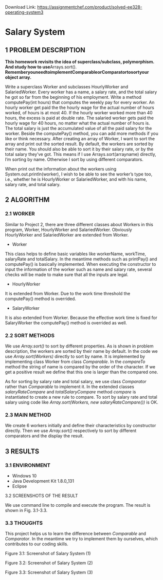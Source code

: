 Download Link: https://assignmentchef.com/product/solved-ee328-operating-system3
<br>



<h1>Salary System</h1>




<h2>1 PROBLEM DESCRIPTION</h2>

<strong>This homework revisits the idea of superclass/subclass, polymorphism. And study how to use</strong>Arrays.sort(). <strong>RememberyouneedtoimplementComparableorComparatortosortyour object array.</strong>

Write a superclass Worker and subclasses HourlyWorker and SalariedWorker. Every worker has a name, a salary rate, and the total salary he got so far from the beginning of his employment. Write a method computePay(int hours) that computes the weekly pay for every worker. An hourly worker get paid the the hourly wage for the actual number of hours worked, of hours is at most 40. If the hourly worker worked more than 40 hours, the excess is paid at double rate. The salaried worker gets paid the hourly wage for 40 hours, no matter what the actual number of hours is. The total salary is just the accumulated value of all the paid salary for the worker. Beside the computePay() method, you can add more methods if you like or think necessary. After creating an array of Worker, I want to sort the array and print out the sorted result. By default, the workers are sorted by their name. You should also be able to sort it by their salary rate, or by the total salary they’ve got. This means if I use Arrays.sort(arrayname) directly, I’m sorting by name. Otherwise I sort by using different comparators.

When print out the information about the workers using System.out.println(worker), I wish to be able to see the worker’s type too, i.e., whether he is HourlyWorker or SalariedWorker, and with his name, salary rate, and total salary.

<h2>2 ALGORITHM</h2>

<h3>2.1 WORKER</h3>

Similar to Project 2, there are three different classes about Workers in this program, Worker, HourlyWorker and SalariedWorker. Obviously HourlyWorker and SalariedWorker are extended from Worker.

<ul>

 <li>Worker</li>

</ul>

This class helps to define basic variables like workerName, workTime, salaryRate and totalSalary. In the meantime methods such as printPay() and computePay() is basically implemented. When executing the constructor to input the information of the worker such as name and salary rate, several checks will be made to make sure that all the inputs are legal.

<ul>

 <li>HourlyWorker</li>

</ul>

It is extended from Worker. Due to the work time threshold the computePay() method is overrided.

<ul>

 <li>SalaryWorker</li>

</ul>

It is also extended from Worker. Because the effective work time is fixed for SalaryWorker the computePay() method is overrided as well.

<h3>2.2 SORT METHODS</h3>

We use <em>Array.sort() </em>to sort by different properties. As is shown in problem description, the workers are sorted by their name by default. In the code we use <em>Array.sort(Workers) </em>directly to sort by name. It is implemented by implementing class Worker from class <em>Comparable</em>. In the <em>compareTo </em>method the string of name is compared by the order of the character. If we get a positive result we define that this one is larger than the compared one.

As for sorting by salary rate and total salary, we use class <em>Comparator </em>rather than <em>Comparable </em>to implement it. In the extended classes <em>salaryRateCompare </em>and <em>totalSalaryCompare </em>method <em>compare </em>is instantiated to create a new rule to compare. To sort by salary rate and total salary using code like <em>Array.sort(Workers, new salaryRateCompare()) </em>is OK.

<h3>2.3 MAIN METHOD</h3>

We create 6 workers initially and define their characteristics by constructor directly. Then we use <em>Array.sort() </em>respectively to sort by different comparators and the display the result.

<h2>3 RESULTS</h2>

<h3>3.1 ENVIRONMENT</h3>

<ul>

 <li>Windows 10</li>

 <li>Java Development Kit 1.8.0_131</li>

 <li>Eclipse</li>

</ul>

3.2 SCREENSHOTS OF THE RESULT

We use command line to compile and execute the program. The result is shown in Fig. 3.1-3.3.

<h3>3.3 THOUGHTS</h3>

This project helps us to learn the difference between <em>Comparable </em>and <em>Comparator</em>. In the meantime we try to implement them by ourselves, which contributes to our coding skills.

Figure 3.1: Screenshot of Salary System (1)

Figure 3.2: Screenshot of Salary System (2)

Figure 3.3: Screenshot of Salary System (3)